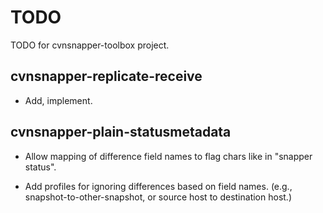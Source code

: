 # TODO

TODO for cvnsnapper-toolbox project.


## cvnsnapper-replicate-receive

  * Add, implement.


## cvnsnapper-plain-statusmetadata

  * Allow mapping of difference field names to flag chars
    like in "snapper status".

  * Add profiles for ignoring differences based on field names.
    (e.g., snapshot-to-other-snapshot, or source host to destination host.)

